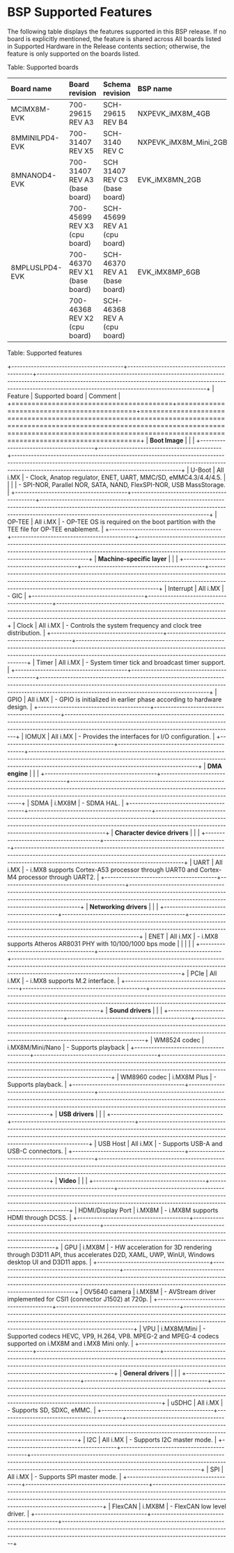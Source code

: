 ﻿BSP Supported Features
====

The following table displays the features supported in this BSP release. If no board is explicitly mentioned, the feature is shared across All boards listed in
Supported Hardware in the Release contents section; otherwise, the feature is only supported on
the boards listed.

Table: Supported boards

|Board name            | Board revision                | Schema revision               | BSP name              |
|:---------------------|:------------------------------|:------------------------------|:----------------------|
| MCIMX8M-EVK          | 700-29615 REV A3              | SCH-29615 REV B4              | NXPEVK_iMX8M_4GB      |
| 8MMINILPD4-EVK       | 700-31407 REV X5              | SCH-3140 REV C                | NXPEVK_iMX8M_Mini_2GB |
| 8MNANOD4-EVK         | 700-31407 REV A3 (base board) | SCH 31407 REV C3 (base board) | EVK_iMX8MN_2GB        |
|                      | 700-45699 REV X3 (cpu board)  | SCH-45699 REV A1 (cpu board)  |                       |
| 8MPLUSLPD4-EVK       | 700-46370 REV X1 (base board) | SCH-46370 REV A1 (base board) | EVK_iMX8MP_6GB        |
|                      | 700-46368 REV X2 (cpu board)  | SCH-46368 REV A (cpu board)   |                       |

Table: Supported features

+----------------------------------------+--------------------------------------------+------------------------------------------------------------------------------------------------------------------------------------------------------------------------------------------------------------------------+
| Feature                                | Supported board                            | Comment                                                                                                                                                                                                                |
+========================================+============================================+========================================================================================================================================================================================================================+
| **Boot Image**                         |                                            |                                                                                                                                                                                                                        |
+----------------------------------------+--------------------------------------------+------------------------------------------------------------------------------------------------------------------------------------------------------------------------------------------------------------------------+
| U-Boot                                 | All i.MX                                   | - Clock, Anatop regulator, ENET, UART, MMC/SD, eMMC4.3/4.4/4.5.                                                                                                                                                        |
|                                        |                                            | - SPI-NOR, Parallel NOR, SATA, NAND, FlexSPI-NOR, USB MassStorage.                                                                                                                                                     |
+----------------------------------------+--------------------------------------------+------------------------------------------------------------------------------------------------------------------------------------------------------------------------------------------------------------------------+
| OP-TEE                                 | All i.MX                                   | - OP-TEE OS is required on the boot partition with the TEE file for OP-TEE enablement.                                                                                                                                 |
+----------------------------------------+--------------------------------------------+------------------------------------------------------------------------------------------------------------------------------------------------------------------------------------------------------------------------+
| **Machine-specific layer**             |                                            |                                                                                                                                                                                                                        |
+----------------------------------------+--------------------------------------------+------------------------------------------------------------------------------------------------------------------------------------------------------------------------------------------------------------------------+
| Interrupt                              | All i.MX                                   | - GIC                                                                                                                                                                                                                  |
+----------------------------------------+--------------------------------------------+------------------------------------------------------------------------------------------------------------------------------------------------------------------------------------------------------------------------+
| Clock                                  | All i.MX                                   | - Controls the system frequency and clock tree distribution.                                                                                                                                                           |
+----------------------------------------+--------------------------------------------+------------------------------------------------------------------------------------------------------------------------------------------------------------------------------------------------------------------------+
| Timer                                  | All i.MX                                   | - System timer tick and broadcast timer support.                                                                                                                                                                       |
+----------------------------------------+--------------------------------------------+------------------------------------------------------------------------------------------------------------------------------------------------------------------------------------------------------------------------+
| GPIO                                   | All i.MX                                   | - GPIO is initialized in earlier phase according to hardware design.                                                                                                                                                   |
+----------------------------------------+--------------------------------------------+------------------------------------------------------------------------------------------------------------------------------------------------------------------------------------------------------------------------+
| IOMUX                                  | All i.MX                                   | - Provides the interfaces for I/O configuration.                                                                                                                                                                       |
+----------------------------------------+--------------------------------------------+------------------------------------------------------------------------------------------------------------------------------------------------------------------------------------------------------------------------+
| **DMA engine**                         |                                            |                                                                                                                                                                                                                        |
+----------------------------------------+--------------------------------------------+------------------------------------------------------------------------------------------------------------------------------------------------------------------------------------------------------------------------+
| SDMA                                   | i.MX8M                                     | - SDMA HAL.                                                                                                                                                                                                            |
+----------------------------------------+--------------------------------------------+------------------------------------------------------------------------------------------------------------------------------------------------------------------------------------------------------------------------+
| **Character device drivers**           |                                            |                                                                                                                                                                                                                        |
+----------------------------------------+--------------------------------------------+------------------------------------------------------------------------------------------------------------------------------------------------------------------------------------------------------------------------+
| UART                                   | All i.MX                                   | - i.MX8 supports Cortex-A53 processor through UART0 and Cortex-M4 processor through UART2.                                                                                                                             |
+----------------------------------------+--------------------------------------------+------------------------------------------------------------------------------------------------------------------------------------------------------------------------------------------------------------------------+
| **Networking drivers**                 |                                            |                                                                                                                                                                                                                        |
+----------------------------------------+--------------------------------------------+------------------------------------------------------------------------------------------------------------------------------------------------------------------------------------------------------------------------+
| ENET                                   | All i.MX                                   | - i.MX8 supports Atheros AR8031 PHY with 10/100/1000 bps mode                                                                                                                                                          |
|                                        |                                            |                                                                                                                                                                                                                        |
+----------------------------------------+--------------------------------------------+------------------------------------------------------------------------------------------------------------------------------------------------------------------------------------------------------------------------+
| PCIe                                   | All i.MX                                   | - i.MX8 supports M.2 interface.                                                                                                                                                                                        |
+----------------------------------------+--------------------------------------------+------------------------------------------------------------------------------------------------------------------------------------------------------------------------------------------------------------------------+
| **Sound drivers**                      |                                            |                                                                                                                                                                                                                        |
+----------------------------------------+--------------------------------------------+------------------------------------------------------------------------------------------------------------------------------------------------------------------------------------------------------------------------+
| WM8524 codec                           | i.MX8M/Mini/Nano                           | - Supports playback                                                                                                                                                                                                    |
+----------------------------------------+--------------------------------------------+------------------------------------------------------------------------------------------------------------------------------------------------------------------------------------------------------------------------+
| WM8960 codec                           | i.MX8M Plus                                | - Supports playback.                                                                                                                                                                                                   |
+----------------------------------------+--------------------------------------------+------------------------------------------------------------------------------------------------------------------------------------------------------------------------------------------------------------------------+
| **USB drivers**                        |                                            |                                                                                                                                                                                                                        |
+----------------------------------------+--------------------------------------------+------------------------------------------------------------------------------------------------------------------------------------------------------------------------------------------------------------------------+
| USB Host                               | All i.MX                                   | - Supports USB-A and USB-C connectors.                                                                                                                                                                                 |
+----------------------------------------+--------------------------------------------+------------------------------------------------------------------------------------------------------------------------------------------------------------------------------------------------------------------------+
| **Video**                              |                                            |                                                                                                                                                                                                                        |
+----------------------------------------+--------------------------------------------+------------------------------------------------------------------------------------------------------------------------------------------------------------------------------------------------------------------------+
| HDMI/Display Port                      | i.MX8M                                     | - i.MX8M supports HDMI through DCSS.                                                                                                                                                                                   |
+----------------------------------------+--------------------------------------------+------------------------------------------------------------------------------------------------------------------------------------------------------------------------------------------------------------------------+
| GPU                                    | i.MX8M                                     | - HW acceleration for 3D rendering through D3D11 API, thus accelerates D2D, XAML, UWP, WinUI, Windows desktop UI and D3D11 apps.                                                                                       |
+----------------------------------------+--------------------------------------------+------------------------------------------------------------------------------------------------------------------------------------------------------------------------------------------------------------------------+
| OV5640 camera                          | i.MX8M                                     | - AVStream driver implemented for CSI1 (connector J1502) at 720p.                                                                                                                                                      | 
+----------------------------------------+--------------------------------------------+------------------------------------------------------------------------------------------------------------------------------------------------------------------------------------------------------------------------+
| VPU                                    | i.MX8M/Mini                                | - Supported codecs HEVC, VP9, H.264, VP8. MPEG-2 and MPEG-4 codecs supported on i.MX8M and i.MX8 Mini only.                                                                                                            |
+----------------------------------------+--------------------------------------------+------------------------------------------------------------------------------------------------------------------------------------------------------------------------------------------------------------------------+
| **General drivers**                    |                                            |                                                                                                                                                                                                                        |
+----------------------------------------+--------------------------------------------+------------------------------------------------------------------------------------------------------------------------------------------------------------------------------------------------------------------------+
| uSDHC                                  | All i.MX                                   | - Supports SD, SDXC, eMMC.                                                                                                                                                                                             |
+----------------------------------------+--------------------------------------------+------------------------------------------------------------------------------------------------------------------------------------------------------------------------------------------------------------------------+
| I2C                                    | All i.MX                                   | - Supports I2C master mode.                                                                                                                                                                                            |
+----------------------------------------+--------------------------------------------+------------------------------------------------------------------------------------------------------------------------------------------------------------------------------------------------------------------------+
| SPI                                    | All i.MX                                   | - Supports SPI master mode.                                                                                                                                                                                            |
+----------------------------------------+--------------------------------------------+------------------------------------------------------------------------------------------------------------------------------------------------------------------------------------------------------------------------+
| FlexCAN                                | i.MX8M                                     | - FlexCAN low level driver.                                                                                                                                                                                            |
+----------------------------------------+--------------------------------------------+------------------------------------------------------------------------------------------------------------------------------------------------------------------------------------------------------------------------+
